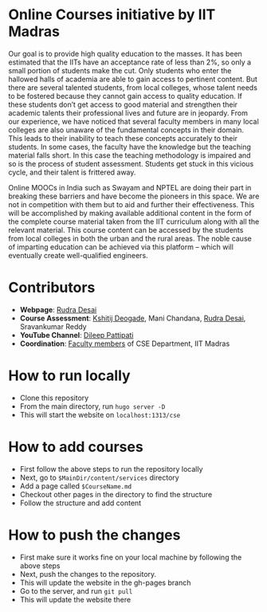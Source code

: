 # Online Courses initiative by IIT Madras
Our goal is to provide high quality education to the masses. It has been estimated that the IITs have an acceptance rate of less than 2%, so only a small portion of students make the cut. Only students who enter the hallowed halls of academia are able to gain access to pertinent content. But there are several talented students, from local colleges, whose talent needs to be fostered because they cannot gain access to quality education. If these students don’t get access to good material and strengthen their academic talents their professional lives and future are in jeopardy. From our experience, we have noticed that several faculty members in many local colleges are also unaware of the fundamental concepts in their domain. This leads to their inability to teach these concepts accurately to their students. In some cases, the faculty have the knowledge but the teaching material falls short. In this case the teaching methodology is impaired and so is the process of student assessment. Students get stuck in this vicious cycle, and their talent is frittered away. 

Online MOOCs in India such as Swayam and NPTEL are doing their part in breaking these barriers and have become the pioneers in this space. We are not in competition with them but to aid and further their effectiveness. This will be accomplished by making available additional content in the form of the complete course material taken from the IIT curriculum along with all the relevant material. This course content can be accessed by the students from local colleges in both the urban and the rural areas. The noble cause of imparting education can be achieved via this platform – which will eventually create well-qualified engineers.

# Contributors
- **Webpage**: [Rudra Desai](https://rudradesai.in/)
- **Course Assessment**: [Kshitij Deogade](https://www.linkedin.com/in/kshitij-deogade-500364154/?originalSubdomain=in), Mani Chandana, [Rudra Desai](https://rudradesai.in/), Sravankumar Reddy
- **YouTube Channel**: [Dileep Pattipati](https://scholar.google.com/citations?user=nQLh4CwAAAAJ)
- **Coordination**: [Faculty members](http://www.cse.iitm.ac.in/listpeople.php?arg=MSQw) of CSE Department, IIT Madras

# How to run locally
- Clone this repository
- From the main directory, run `hugo server -D`
- This will start the website on `localhost:1313/cse`

# How to add courses
- First follow the above steps to run the repository locally
- Next, go to `$MainDir/content/services` directory
- Add a page called `$CourseName.md`
- Checkout other pages in the directory to find the structure
- Follow the structure and add content

# How to push the changes
- First make sure it works fine on your local machine by following the above steps
- Next, push the changes to the repository.
- This will update the website in the gh-pages branch
- Go to the server, and run `git pull`
- This will update the website there